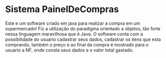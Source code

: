 # Sistema PainelDeCompras
Este e um software criado em java para realizar a compra em um supermercado!
Fiz a utilização do paradigma orientado a objetos, tão forte nessa linguagem maravilhosa que é Java.
O software conta com a possibilidade do usuario cadastrar seus dados, cadastrar os itens que esta comprando, também o preço e ao final da compra
é mostrado para o usuario a NF, onde consta seus dados e o valor total gastado.
